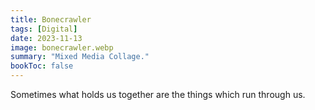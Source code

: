 ```yaml
---
title: Bonecrawler
tags: [Digital]
date: 2023-11-13
image: bonecrawler.webp
summary: "Mixed Media Collage."
bookToc: false
---
```


Sometimes what holds us together are the things which run through us.